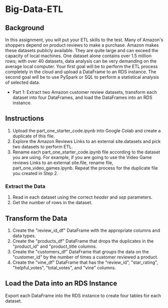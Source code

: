 # Big-Data-ETL

## Background
In this assignment, you will put your ETL skills to the test. Many of Amazon's shoppers depend on product reviews to make a purchase. Amazon makes these datasets publicly available. They are quite large and can exceed the capacity of local machines. One dataset alone contains over 1.5 million rows; with over 40 datasets, data analysis can be very demanding on the average local computer. Your first goal will be to perform the ETL process completely in the cloud and upload a DataFrame to an RDS instance. The second goal will be to use PySpark or SQL to perform a statistical analysis of selected data.

- Part 1: Extract two Amazon customer review datasets, transform each dataset into four DataFrames, and load the DataFrames into an RDS instance.

## Instructions
1. Upload the part_one_starter_code.ipynb into Google Colab and create a duplicate of this file.
2. Explore the Amazon Reviews Links to an external site.datasets and pick two datasets to perform ETL.
3. Rename each part_one_starter_code.ipynb file according to the dataset you are using. For example, if you are going to use the Video Game reviews Links to an external site.file, rename file, part_one_video_games.ipynb. Repeat the process for the duplicate file you created in Step 2.

### Extract the Data
1. Read in each dataset using the correct *header* and *sep* parameters.
2. Get the number of rows in the dataset.

## Transform the Data
1. Create the "review_id_df" DataFrame with the appropriate columns and data types.
2. Create the "products_df" DataFrame that drops the duplicates in the "product_id" and "product_title columns.
3. Create the "customers_df" DataFrame that groups the data on the "customer_id" by the number of times a customer reviewed a product.
4. Create the "vine_df" DataFrame that has the "review_id", "star_rating", "helpful_votes", "total_votes", and "vine" columns.

## Load the Data into an RDS Instance
Export each DataFrame into the RDS instance to create four tables for each dataset.